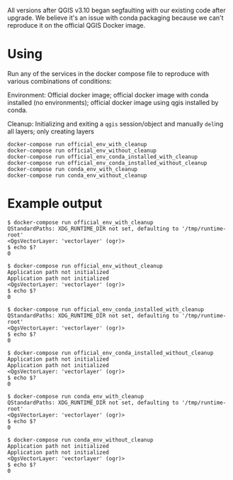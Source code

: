 All versions after QGIS v3.10 began segfaulting with our existing code after
upgrade. We believe it's an issue with conda packaging because we can't
reproduce it on the official QGIS Docker image.


# Using

Run any of the services in the docker compose file to reproduce with various
combinations of conditions:

Environment: Official docker image; official docker image with conda installed (no environments); official docker image using qgis installed by conda.

Cleanup: Initializing and exiting a `qgis` session/object and manually `del`ing all layers; only creating layers

```
docker-compose run official_env_with_cleanup
docker-compose run official_env_without_cleanup
docker-compose run official_env_conda_installed_with_cleanup
docker-compose run official_env_conda_installed_without_cleanup
docker-compose run conda_env_with_cleanup
docker-compose run conda_env_without_cleanup
```

# Example output

```
$ docker-compose run official_env_with_cleanup
QStandardPaths: XDG_RUNTIME_DIR not set, defaulting to '/tmp/runtime-root'
<QgsVectorLayer: 'vectorlayer' (ogr)>
$ echo $?
0
```

```
$ docker-compose run official_env_without_cleanup
Application path not initialized
Application path not initialized
<QgsVectorLayer: 'vectorlayer' (ogr)>
$ echo $?
0
```

```
$ docker-compose run official_env_conda_installed_with_cleanup
QStandardPaths: XDG_RUNTIME_DIR not set, defaulting to '/tmp/runtime-root'
<QgsVectorLayer: 'vectorlayer' (ogr)>
$ echo $?
0
```

```
$ docker-compose run official_env_conda_installed_without_cleanup
Application path not initialized
Application path not initialized
<QgsVectorLayer: 'vectorlayer' (ogr)>
$ echo $?
0
```

```
$ docker-compose run conda_env_with_cleanup
QStandardPaths: XDG_RUNTIME_DIR not set, defaulting to '/tmp/runtime-root'
<QgsVectorLayer: 'vectorlayer' (ogr)>
$ echo $?
0
```

```
$ docker-compose run conda_env_without_cleanup
Application path not initialized
Application path not initialized
<QgsVectorLayer: 'vectorlayer' (ogr)>
$ echo $?
0
```
